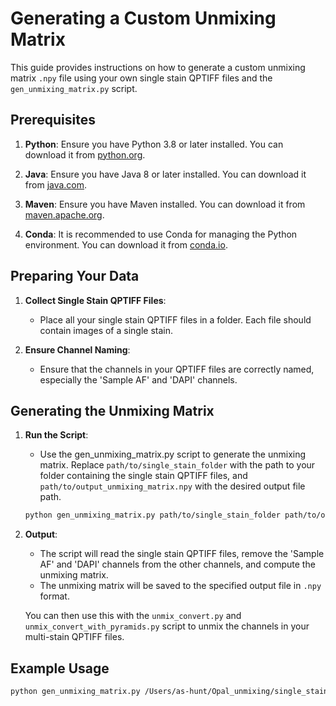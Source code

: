 # Generating a Custom Unmixing Matrix

This guide provides instructions on how to generate a custom unmixing matrix `.npy` file using your own single stain QPTIFF files and the `gen_unmixing_matrix.py` script.

## Prerequisites

1. **Python**: Ensure you have Python 3.8 or later installed. You can download it from [python.org](https://www.python.org/downloads/).

2. **Java**: Ensure you have Java 8 or later installed. You can download it from [java.com](https://www.java.com/en/download/).

3. **Maven**: Ensure you have Maven installed. You can download it from [maven.apache.org](https://maven.apache.org/download.cgi).

4. **Conda**: It is recommended to use Conda for managing the Python environment. You can download it from [conda.io](https://docs.conda.io/en/latest/miniconda.html).


## Preparing Your Data

1. **Collect Single Stain QPTIFF Files**:
    - Place all your single stain QPTIFF files in a folder. Each file should contain images of a single stain.

2. **Ensure Channel Naming**:
    - Ensure that the channels in your QPTIFF files are correctly named, especially the 'Sample AF' and 'DAPI' channels.

## Generating the Unmixing Matrix

1. **Run the Script**:
    - Use the gen_unmixing_matrix.py script to generate the unmixing matrix. Replace `path/to/single_stain_folder` with the path to your folder containing the single stain QPTIFF files, and `path/to/output_unmixing_matrix.npy` with the desired output file path.

    ```bash
    python gen_unmixing_matrix.py path/to/single_stain_folder path/to/output_unmixing_matrix.npy
    ```

2. **Output**:
    - The script will read the single stain QPTIFF files, remove the 'Sample AF' and 'DAPI' channels from the other channels, and compute the unmixing matrix.
    - The unmixing matrix will be saved to the specified output file in `.npy` format. 

    You can then use this with the `unmix_convert.py` and `unmix_convert_with_pyramids.py` script to unmix the channels in your multi-stain QPTIFF files.

## Example Usage

```bash
python gen_unmixing_matrix.py /Users/as-hunt/Opal_unmixing/single_stain /Users/as-hunt/Opal_unmixing/output_unmixing_matrix.npy
```
